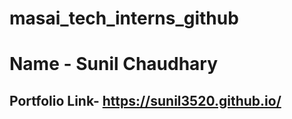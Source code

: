 # masai_tech_interns_github

# Name - Sunil Chaudhary
## Portfolio Link- <https://sunil3520.github.io/>
